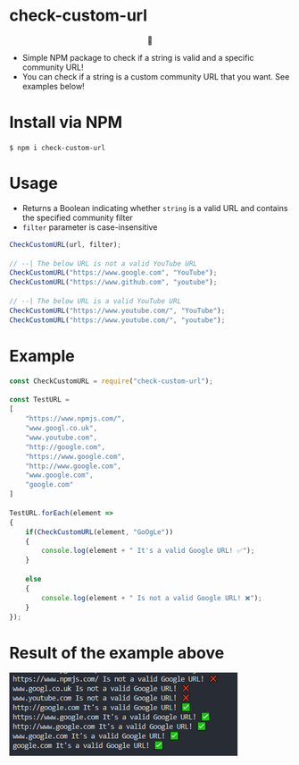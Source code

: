 # check-custom-url

<p align="center">🐜</p>

* Simple NPM package to check if a string is valid and a specific community URL!
* You can check if a string is a custom community URL that you want. See examples below!

# Install via NPM

`$ npm i check-custom-url `

# Usage

- Returns a Boolean indicating whether `string` is a valid URL and contains the specified community filter
- `filter` parameter is case-insensitive

```javascript
CheckCustomURL(url, filter);

// --| The below URL is not a valid YouTube URL
CheckCustomURL("https://www.google.com", "YouTube");
CheckCustomURL("https://www.github.com", "youtube");

// --| The below URL is a valid YouTube URL
CheckCustomURL("https://www.youtube.com/", "YouTube");
CheckCustomURL("https://www.youtube.com/", "youtube");
```

# Example

```javascript
const CheckCustomURL = require("check-custom-url");

const TestURL = 
[
    "https://www.npmjs.com/",
    "www.googl.co.uk",
    "www.youtube.com",
    "http://google.com",
    "https://www.google.com",
    "http://www.google.com",
    "www.google.com",
    "google.com"
]

TestURL.forEach(element =>
{
    if(CheckCustomURL(element, "GoOgLe"))
    {
        console.log(element + " It's a valid Google URL! ✅");
    }

    else
    {
        console.log(element + " Is not a valid Google URL! ❌");
    }
});
```

# Result of the example above

![Result](https://github.com/tutyamxx/check-custom-url/blob/master/example.PNG)
